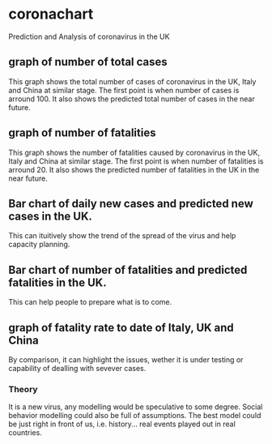 # coronachart
Prediction and Analysis of coronavirus in the UK

## graph of number of total cases
This graph shows the total number of cases of coronavirus in the UK, Italy and China at similar stage.
The first point is when number of cases is arround 100. It also shows the predicted total number of cases in the near future.
## graph of number of fatalities
This graph shows the number of fatalities caused by coronavirus in the UK, Italy and China at similar stage.
The first point is when number of fatalities is arround 20. It also shows the predicted number of fatalities in the UK in the near future.
## Bar chart of daily new cases and predicted new cases in the UK.
This can ituitively show the trend of the spread of the virus and help capacity planning.
## Bar chart of number of fatalities and predicted fatalities in the UK.
This can help people to prepare what is to come.
## graph of fatality rate to date of Italy, UK and China
By comparison, it can highlight the issues, wether it is under testing or capability of dealling with sevever cases.

### Theory

It is a new virus, any modelling would be speculative to some degree. Social behavior modelling could also be full of assumptions. The best model could be just right in front of us, i.e. history... real events played out in real countries.

